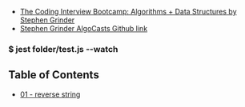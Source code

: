 

- [The Coding Interview Bootcamp: Algorithms + Data Structures by Stephen Grinder](https://www.udemy.com/course/coding-interview-bootcamp-algorithms-and-data-structure/)
- [Stephen Grinder AlgoCasts Github link](https://github.com/StephenGrider/AlgoCasts)


### $ jest folder/test.js --watch

## Table of Contents
- [01 - reverse string](exercises/reverse-string)

